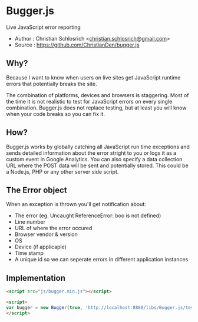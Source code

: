 # Bugger.js

Live JavaScript error reporting

* Author    : Christian Schlosrich <<christian.schlosrich@gmail.com>>
* Source    : https://github.com/ChristianDen/bugger.js

## Why?
Because I want to know when users on live sites get JavaScript runtime errors that potentially breaks the site.

The combination of platforms, devices and browsers is staggering. Most of the time it is not realistic to test for JavaScript errors on every single combination.
Bugger.js does not replace testing, but at least you will know when your code breaks so you can fix it.

## How?
Bugger.js works by globally catching all JavaScript run time exceptions and sends detailed information about the error stright to you or logs it as a custom event in Google Analytics.
You can also specify a data collection URL where the POST data will be sent and potentially stored. This could be a Node.js, PHP or any other server side script.

## The Error object
When an exception is thrown you'll get notification about:

* The error (eg. Uncaught ReferenceError: boo is not defined)
* Line number
* URL of where the error occured
* Browser vendor & version
* OS
* Device (if applicaple)
* Time stamp
* A unique id so we can seperate errors in different application instances

## Implementation

```html
<script src="js/bugger.min.js"></script>
```

```html
<script>
var bugger = new Bugger(true, 'http://localhost:8888/libs/Bugger.js/test/collect.php');
</script>
```